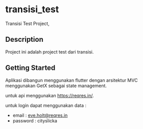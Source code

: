 # transisi_test

Transisi Test Project,

## Description

Project ini adalah project test dari transisi.

## Getting Started

Aplikasi dibangun menggunakan flutter dengan arsitektur MVC menggunakan GetX sebagai state management.

untuk api menggunakan https://reqres.in/.

untuk login dapat menggunakan data : 
- email : eve.holt@reqres.in
- password : cityslicka
